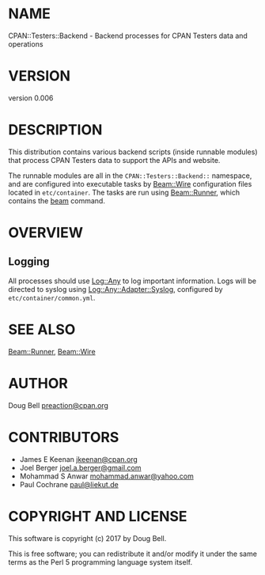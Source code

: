 # NAME

CPAN::Testers::Backend - Backend processes for CPAN Testers data and operations

# VERSION

version 0.006

# DESCRIPTION

This distribution contains various backend scripts (inside runnable
modules) that process CPAN Testers data to support the APIs and website.

The runnable modules are all in the `CPAN::Testers::Backend::` namespace,
and are configured into executable tasks by [Beam::Wire](https://metacpan.org/pod/Beam::Wire) configuration files
located in `etc/container`. The tasks are run using [Beam::Runner](https://metacpan.org/pod/Beam::Runner), which
contains the [beam](https://metacpan.org/pod/beam) command.

# OVERVIEW

## Logging

All processes should use [Log::Any](https://metacpan.org/pod/Log::Any) to log important information. Logs will
be directed to syslog using [Log::Any::Adapter::Syslog](https://metacpan.org/pod/Log::Any::Adapter::Syslog), configured by
`etc/container/common.yml`.

# SEE ALSO

[Beam::Runner](https://metacpan.org/pod/Beam::Runner), [Beam::Wire](https://metacpan.org/pod/Beam::Wire)

# AUTHOR

Doug Bell <preaction@cpan.org>

# CONTRIBUTORS

- James E Keenan <jkeenan@cpan.org>
- Joel Berger <joel.a.berger@gmail.com>
- Mohammad S Anwar <mohammad.anwar@yahoo.com>
- Paul Cochrane <paul@liekut.de>

# COPYRIGHT AND LICENSE

This software is copyright (c) 2017 by Doug Bell.

This is free software; you can redistribute it and/or modify it under
the same terms as the Perl 5 programming language system itself.
